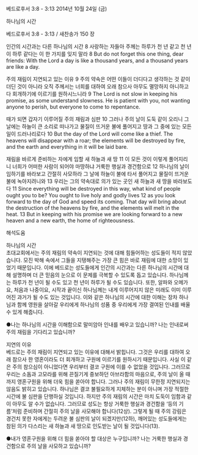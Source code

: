 베드로후서 3:8 - 3:13 
2014년 10월 24일 (금)

하나님의 시간



베드로후서 3:8 - 3:13 / 새찬송가 150 장


인간의 시간과는 다른 하나님의 시간
8 사랑하는 자들아 주께는 하루가 천 년 같고 천 년이 하루 같다는 이 한 가지를 잊지 말라
8 But do not forget this one thing, dear friends: With the Lord a day is like a thousand years, and a thousand years are like a day.   

주의 재림이 지연되고 있는 이유
9 주의 약속은 어떤 이들이 더디다고 생각하는 것 같이 더딘 것이 아니라 오직 주께서는 너희를 대하여 오래 참으사 아무도 멸망하지 아니하고 다 회개하기에 이르기를 원하시느니라
9 The Lord is not slow in keeping his promise, as some understand slowness. He is patient with you, not wanting anyone to perish, but everyone to come to repentance.  

때가 되면 갑자기 이루어질 주의 재림과 심판
10 그러나 주의 날이 도둑 같이 오리니 그 날에는 하늘이 큰 소리로 떠나가고 물질이 뜨거운 불에 풀어지고 땅과 그 중에 있는 모든 일이 드러나리로다
10 But the day of the Lord will come like a thief. The heavens will disappear with a roar; the elements will be destroyed by fire, and the earth and everything in it will be laid bare.   

재림을 바르게 준비하는 자에게 임할 새 하늘과 새 땅 
11 이 모든 것이 이렇게 풀어지리니 너희가 어떠한 사람이 되어야 마땅하냐 거룩한 행실과 경건함으로 12 하나님의 날이 임하기를 바라보고 간절히 사모하라 그 날에 하늘이 불에 타서 풀어지고 물질이 뜨거운 불에 녹아지려니와 13 우리는 그의 약속대로 의가 있는 곳인 새 하늘과 새 땅을 바라보도다
11 Since everything will be destroyed in this way, what kind of people ought you to be? You ought to live holy and godly lives 12 as you look forward to the day of God and speed its coming. That day will bring about the destruction of the heavens by fire, and the elements will melt in the heat. 13 But in keeping with his promise we are looking forward to a new heaven and a new earth, the home of righteousness.

해석도움





하나님의 시간  
초대교회에서는 주의 재림의 약속이 지연되는 것에 대해 힘들어하는 성도들이 적지 않았습니다. 모진 박해 속에서 그들을 지탱해주는 가장 큰 힘은 바로 재림에 대한 소망이 있었기 때문입니다. 이에 베드로는 성도들에게 인간의 시간과는 다른 하나님의 시간에 대해 설명하며 더 큰 믿음의 눈으로 이 문제를 극복할 수 있도록 돕고 있습니다. 하나님께 는 하루가 천 년이 될 수도 있고 천 년이 하루가 될 수도 있습니다. 또한, 알파와 오메가요, 처음과 나중이요, 시작과 끝이신 하나님께는 내게 이루어지지 않은 미래도 이미 이루어진 과거가 될 수도 있는 것입니다. 이와 같은 하나님의 시간에 대한 이해는 장차 하나님과 함께 영원을 살아갈 우리에게 하나님의 성품 중 우리에게 가장 결여된 인내를 배울 수 있게 해줍니다.   

●나는 하나님의 시간을 이해함으로 말미암아 인내를 배우고 있습니까? 나는 인내로써 주의 재림을 기다리고 있습니까? 

지연의 이유  
베드로는 주의 재림이 지연되고 있는 이유에 대해서 밝힙니다. 그것은 우리를 대하여 오래 참으사 한 영혼이라도 더 회개하고 구원에 이르기를 원하시기 때문입니다. 사실 이 같은 주의 참으심이 아니었다면 우리부터 결코 구원에 이를 수 없었을 것입니다. 그러므로 우리는 소돔과 고모라를 위해 끈질기게 중보하던 아브라함의 마음으로, 주의 날이 올 때까지 영혼구원을 위해 더욱 힘을 쏟아야 합니다. 그러나 주의 재림이 무한정 지연되지는 않음도 밝히고 있습니다. 하나님은 결코 불필요하게 지체하는 분이 아니며 가장 적절한 시간에 불 심판을 단행하실 것입니다. 하지만 주의 재림의 시간은 마치 도둑이 임함과 같이 아무도 알 수가 없습니다. 그러므로 성도는 항상 거룩한 행실과 경건함을 ‘등의 기름’처럼 준비하며 간절히 주의 날을 사모해야 합니다(12상). 그렇게 될 때 주의 강림은 경건치 못한 자에게는 두려운 불 심판의 날이 되겠지만(12하), 깨어있는 성도들에게는 참된 의가 다스리는 새 하늘과 새 땅으로 인도받는 날이 될 것입니다(13). 

●내가 영혼구원을 위해 더 힘을 쏟아야 할 대상은 누구입니까? 나는 거룩한 행실과 경건함으로 주의 날을 사모하고 있습니까?
